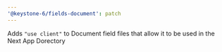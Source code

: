 ```yaml
---
'@keystone-6/fields-document': patch
---
```


Adds `"use client"` to Document field files that allow it to be used in the Next App Dorectory
